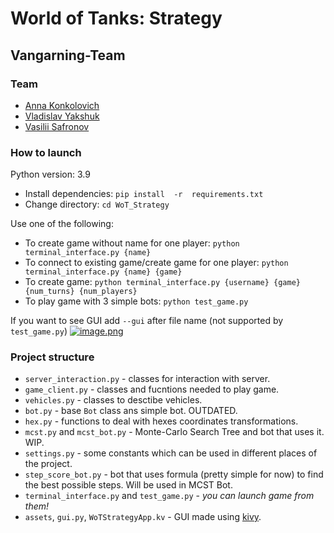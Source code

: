 # World of Tanks: Strategy
## Vangarning-Team

### Team
 - [Anna Konkolovich](https://github.com/anyakonkolovich)
 - [Vladislav Yakshuk](https://github.com/liquidgoo)
 - [Vasilii Safronov](https://github.com/VaSeWS)

### How to launch
Python version: 3.9

 - Install dependencies: `pip install  -r  requirements.txt` 
 - Change directory: `cd WoT_Strategy`

Use one of the following:
 - To create game without name for one player: `python
   terminal_interface.py {name}`
 - To connect to existing game/create game for one player: `python
   terminal_interface.py {name} {game}`
 - To create game: `python terminal_interface.py {username} {game}
   {num_turns} {num_players}`
 - To play game with 3 simple bots: `python test_game.py`
 
If you want to see GUI add `--gui` after file name (not supported by `test_game.py`)
[![image.png](https://i.postimg.cc/Hxk50L3c/image.png)](https://postimg.cc/7CjfwwFw)
### Project structure
- `server_interaction.py` - classes for interaction with server.
- `game_client.py` - classes and fucntions needed to play game.
- `vehicles.py` - classes to desctibe vehicles.
- `bot.py` - base `Bot` class ans simple bot. OUTDATED.
- `hex.py` - functions to deal with hexes coordinates transformations.
- `mcst.py` and `mcst_bot.py` - Monte-Carlo Search Tree and bot that uses it. WIP.
- `settings.py` - some constants which can be used in different places of the project.
- `step_score_bot.py` - bot that uses formula (pretty simple for now) to find the best possible steps. Will be used in MCST Bot.
- `terminal_interface.py` and `test_game.py` - *you can launch game from them!*
- `assets`, `gui.py`, `WoTStrategyApp.kv` - GUI made using [kivy](https://kivy.org/#home).
